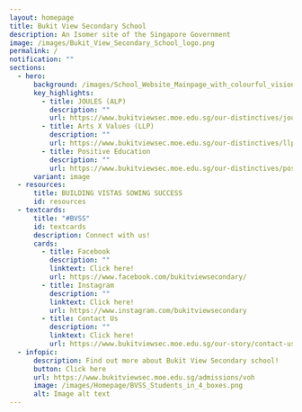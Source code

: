 ```yaml
---
layout: homepage
title: Bukit View Secondary School
description: An Isomer site of the Singapore Government
image: /images/Bukit_View_Secondary_School_logo.png
permalink: /
notification: ""
sections:
  - hero:
      background: /images/School_Website_Mainpage_with_colourful_vision_smaller_v4.png
      key_highlights:
        - title: JOULES (ALP)
          description: ""
          url: https://www.bukitviewsec.moe.edu.sg/our-distinctives/joules-alp/
        - title: Arts X Values (LLP)
          description: ""
          url: https://www.bukitviewsec.moe.edu.sg/our-distinctives/llp/
        - title: Positive Education
          description: ""
          url: https://www.bukitviewsec.moe.edu.sg/our-distinctives/pos-education/
      variant: image
  - resources:
      title: BUILDING VISTAS SOWING SUCCESS
      id: resources
  - textcards:
      title: "#BVSS"
      id: textcards
      description: Connect with us!
      cards:
        - title: Facebook
          description: ""
          linktext: Click here!
          url: https://www.facebook.com/bukitviewsecondary/
        - title: Instagram
          description: ""
          linktext: Click here!
          url: https://www.instagram.com/bukitviewsecondary
        - title: Contact Us
          description: ""
          linktext: Click here!
          url: https://www.bukitviewsec.moe.edu.sg/our-story/contact-us/
  - infopic:
      description: Find out more about Bukit View Secondary school!
      button: Click here
      url: https://www.bukitviewsec.moe.edu.sg/admissions/voh
      image: /images/Homepage/BVSS_Students_in_4_boxes.png
      alt: Image alt text
---
```

